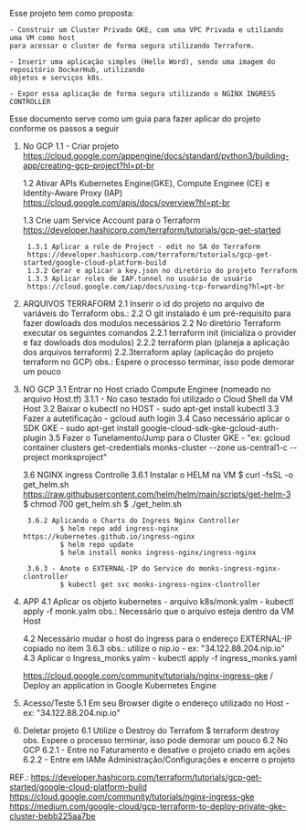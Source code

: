 Esse projeto tem como proposta:
    
    - Construir um Cluster Privado GKE, com uma VPC Privada e utiliando uma VM como host
    para acessar o cluster de forma segura utilizando Terraform.
    
    - Inserir uma aplicação simples (Hello Word), sendo uma imagem do repositório DockerHub, utilizando 
    objetos e serviços k8s.

    - Expor essa aplicação de forma segura utilizando o NGINX INGRESS CONTROLLER

Esse documento serve como um guia para fazer aplicar do projeto conforme os passos a seguir

1. No GCP
    1.1 - Criar projeto 
        https://cloud.google.com/appengine/docs/standard/python3/building-app/creating-gcp-project?hl=pt-br
   
    1.2 Ativar APIs Kubernetes Engine(GKE), Compute Enginee (CE) e Identity-Aware Proxy (IAP)
        https://cloud.google.com/apis/docs/overview?hl=pt-br

    1.3 Crie uam Service Account para o Terraform 
        https://developer.hashicorp.com/terraform/tutorials/gcp-get-started 

        1.3.1 Aplicar a role de Project - edit no SA do Terraform 
        https://developer.hashicorp.com/terraform/tutorials/gcp-get-started/google-cloud-platform-build
        1.3.2 Gerar e aplicar a key.json no diretório do projeto Terraform
        1.3.3 Aplicar roles de IAP.tunnel no usuário de usuário 
        https://cloud.google.com/iap/docs/using-tcp-forwarding?hl=pt-br
    
3. ARQUIVOS TERRAFORM
    2.1 Inserir o id do projeto no arquivo de variáveis do Terraform
        obs.: 2.2 O git instalado é um pré-requisito para fazer dowloads dos modulos necessários
    2.2 No diretório Terraform executar os seguintes comandos
        2.2.1 terraform init (inicializa o provider e faz dowloads dos modulos)
        2.2.2 terraform plan (planeja a aplicação dos arquivos terraform)
        2.2.3terraform aplay (aplicação do projeto terraform no GCP)
        obs.: Espere o processo terminar, isso pode demorar um pouco

4. NO GCP
    3.1 Entrar no Host criado Compute Enginee (nomeado no arquivo Host.tf)
        3.1.1 - No caso testado foi utilizado o Cloud Shell da VM Host
    3.2 Baixar o kubectl no HOST - sudo apt-get install kubectl
    3.3 Fazer a autetificação - gcloud auth login
    3.4 Caso necessário aplicar o SDK GKE - sudo apt-get install google-cloud-sdk-gke-gcloud-auth-plugin
    3.5 Fazer o Tunelamento/Jump para o Cluster GKE - "ex: gcloud container clusters get-credentials monks-cluster --zone us-central1-c --project monksproject"


    3.6 NGINX ingress Controlle
        3.6.1 Instalar o HELM na VM
            $ curl -fsSL -o get_helm.sh https://raw.githubusercontent.com/helm/helm/main/scripts/get-helm-3
            $ chmod 700 get_helm.sh
            $ ./get_helm.sh

        3.6.2 Aplicando o Charts do Ingress Nginx Controller 
                $ helm repo add ingress-nginx https://kubernetes.github.io/ingress-nginx
                $ helm repo update
                $ helm install monks ingress-nginx/ingress-nginx
            
        3.6.3 - Anote o EXTERNAL-IP do Service do monks-ingress-nginx-clontroller  
                $ kubectl get svc monks-ingress-nginx-clontroller

5. APP
    4.1 Aplicar  os objeto kubernetes - arquivo k8s/monk.yalm - kubectl apply -f monk.yalm
    obs.: Necessário que o arquivo esteja dentro da VM Host
    
    4.2 Necessário mudar o host do ingress para o endereço EXTERNAL-IP copiado no  item 3.6.3
    obs.: utilize o nip.io - ex: "34.122.88.204.nip.io"
    4.3 Aplicar o Ingress_monks.yalm - kubectl apply -f ingress_monks.yaml

    https://cloud.google.com/community/tutorials/nginx-ingress-gke / Deploy an application in Google Kubernetes Engine

6. Acesso/Teste 
    5.1 Em seu Browser digite o endereço utilizado no Host - ex: "34.122.88.204.nip.io"

7. Deletar projeto
    6.1 Utilize o Destroy do Terrafom 
        $ terraform destroy
    obs. Espere o processo terminar, isso pode demorar um pouco
    6.2 No GCP 
        6.2.1 - Entre no Faturamento e desative o projeto criado em ações
        6.2.2 - Entre em IAMe Administração/Configurações e encerre o projeto


REF.:   https://developer.hashicorp.com/terraform/tutorials/gcp-get-started/google-cloud-platform-build
        https://cloud.google.com/community/tutorials/nginx-ingress-gke
        https://medium.com/google-cloud/gcp-terraform-to-deploy-private-gke-cluster-bebb225aa7be
